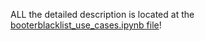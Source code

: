 ALL the detailed description is located at the [booterblacklist_use_cases.ipynb file](booterblacklist_use_cases.ipynb)!
